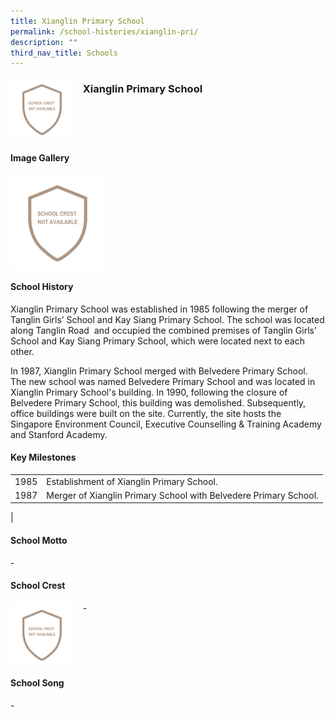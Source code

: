 ```yaml
---
title: Xianglin Primary School
permalink: /school-histories/xianglin-pri/
description: ""
third_nav_title: Schools
---
```

<img src="/images/xianglinpri.png" style="width:20%;margin-right:15px;" align = "left">

### **Xianglin Primary School**

<br clear="left">

#### **Image Gallery**

<p><a href="https://staging.d1yxymztqoj7qn.amplifyapp.com/images/xianglinpri.png">  
<img src="/images/xianglinpri.png" style="width:30%;margin-right:15px;" align = "left">
</a></p>

<br clear="left">

#### **School History**
Xianglin Primary School was established in 1985 following the merger of Tanglin Girls’ School and Kay Siang Primary School. The school was located along Tanglin Road  and occupied the combined premises of Tanglin Girls’ School and Kay Siang Primary School, which were located next to each other.  
  
In 1987, Xianglin Primary School merged with Belvedere Primary School. The new school was named Belvedere Primary School and was located in Xianglin Primary School's building. In 1990, following the closure of Belvedere Primary School, this building was demolished. Subsequently, office buildings were built on the site. Currently, the site hosts the Singapore Environment Council, Executive Counselling & Training Academy and Stanford Academy.

#### **Key Milestones**

|  |  |
|:---:|---|
| 1985 | Establishment of Xianglin Primary School. |
| 1987 | Merger of Xianglin Primary School with Belvedere Primary School. |
|

#### **School Motto**
\-

#### **School Crest**
<img src="/images/xianglinpri.png" style="width:20%;margin-right:15px;" align = "left">

\-

<br clear="left">

#### **School Song**
\-